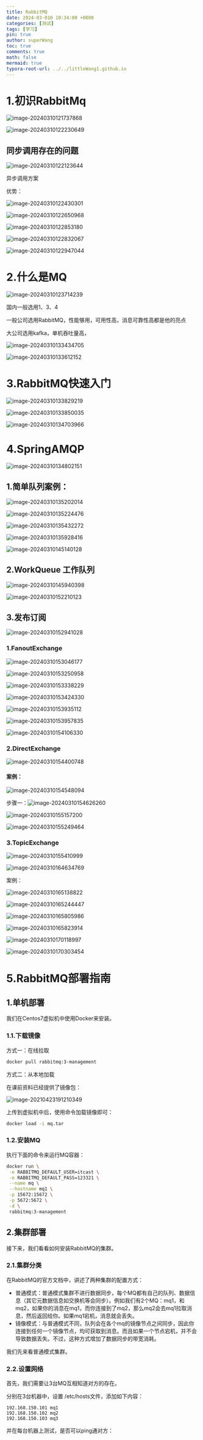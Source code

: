 ```yaml
---
title: RabbitMQ
date: 2024-03-010 10:34:00 +0800
categories: [测试]
tags: [学习]
pin: true
author: superWang
toc: true
comments: true
math: false
mermaid: true
typora-root-url: ../../littleWang1.github.io
---
```


# 1.初识RabbitMq



![image-20240310121737868](/assets/blog_res/2024-03-10-RabbitMQ.assets/image-20240310121737868.png)

![image-20240310122230649](/assets/blog_res/2024-03-10-RabbitMQ.assets/image-20240310122230649.png)

## 同步调用存在的问题

![image-20240310122123644](/assets/blog_res/2024-03-10-RabbitMQ.assets/image-20240310122123644.png)

异步调用方案

优势：

![image-20240310122430301](/assets/blog_res/2024-03-10-RabbitMQ.assets/image-20240310122430301.png)

![image-20240310122650968](/assets/blog_res/2024-03-10-RabbitMQ.assets/image-20240310122650968.png)

![image-20240310122853180](/assets/blog_res/2024-03-10-RabbitMQ.assets/image-20240310122853180.png)

![image-20240310122832067](/assets/blog_res/2024-03-10-RabbitMQ.assets/image-20240310122832067.png)

![image-20240310122947044](/assets/blog_res/2024-03-10-RabbitMQ.assets/image-20240310122947044.png)

# 2.什么是MQ

![image-20240310123714239](/assets/blog_res/2024-03-10-RabbitMQ.assets/image-20240310123714239.png)

国内一般选用1、3、4

一般公司选用RabbitMQ，性能够用，可用性高，消息可靠性高都是他的亮点

大公司选用kafka，单机吞吐量高，

![image-20240310133434705](/assets/blog_res/2024-03-10-RabbitMQ.assets/image-20240310133434705.png)

![image-20240310133612152](/assets/blog_res/2024-03-10-RabbitMQ.assets/image-20240310133612152.png)

# 3.RabbitMQ快速入门

![image-20240310133829219](/assets/blog_res/2024-03-10-RabbitMQ.assets/image-20240310133829219.png)

![image-20240310133850035](/assets/blog_res/2024-03-10-RabbitMQ.assets/image-20240310133850035.png)

![image-20240310134703966](/assets/blog_res/2024-03-10-RabbitMQ.assets/image-20240310134703966.png)

# 4.SpringAMQP

![image-20240310134802151](/assets/blog_res/2024-03-10-RabbitMQ.assets/image-20240310134802151.png)

## 1.简单队列案例：

![image-20240310135202014](/assets/blog_res/2024-03-10-RabbitMQ.assets/image-20240310135202014.png)

![image-20240310135224476](/assets/blog_res/2024-03-10-RabbitMQ.assets/image-20240310135224476.png)

![image-20240310135432272](/assets/blog_res/2024-03-10-RabbitMQ.assets/image-20240310135432272.png)

![image-20240310135928416](/assets/blog_res/2024-03-10-RabbitMQ.assets/image-20240310135928416.png)

![image-20240310145140128](/assets/blog_res/2024-03-10-RabbitMQ.assets/image-20240310145140128.png)

## 2.WorkQueue 工作队列

![image-20240310145940398](/assets/blog_res/2024-03-10-RabbitMQ.assets/image-20240310145940398.png)

![image-20240310152210123](/assets/blog_res/2024-03-10-RabbitMQ.assets/image-20240310152210123.png)

## 3.发布订阅

![image-20240310152941028](/assets/blog_res/2024-03-10-RabbitMQ.assets/image-20240310152941028.png)

### 1.FanoutExchange

![image-20240310153046177](/assets/blog_res/2024-03-10-RabbitMQ.assets/image-20240310153046177.png)

![image-20240310153250958](/assets/blog_res/2024-03-10-RabbitMQ.assets/image-20240310153250958.png)

![image-20240310153338229](/assets/blog_res/2024-03-10-RabbitMQ.assets/image-20240310153338229.png)

![image-20240310153424330](/assets/blog_res/2024-03-10-RabbitMQ.assets/image-20240310153424330.png)

![image-20240310153935112](/assets/blog_res/2024-03-10-RabbitMQ.assets/image-20240310153935112.png)

![image-20240310153957835](/assets/blog_res/2024-03-10-RabbitMQ.assets/image-20240310153957835.png)

![image-20240310154106330](/assets/blog_res/2024-03-10-RabbitMQ.assets/image-20240310154106330.png)

### 2.DirectExchange

![image-20240310154400748](/assets/blog_res/2024-03-10-RabbitMQ.assets/image-20240310154400748.png)

#### 案例：

![image-20240310154548094](/assets/blog_res/2024-03-10-RabbitMQ.assets/image-20240310154548094.png)

步骤一：![image-20240310154626260](/assets/blog_res/2024-03-10-RabbitMQ.assets/image-20240310154626260.png)

![image-20240310155157200](/assets/blog_res/2024-03-10-RabbitMQ.assets/image-20240310155157200.png)

![image-20240310155249464](/assets/blog_res/2024-03-10-RabbitMQ.assets/image-20240310155249464.png)

### 3.TopicExchange

![image-20240310155410999](/assets/blog_res/2024-03-10-RabbitMQ.assets/image-20240310155410999.png)

![image-20240310164634769](/assets/blog_res/2024-03-10-RabbitMQ.assets/image-20240310164634769.png)

案例：

![image-20240310165138822](/assets/blog_res/2024-03-10-RabbitMQ.assets/image-20240310165138822.png)

![image-20240310165244447](/assets/blog_res/2024-03-10-RabbitMQ.assets/image-20240310165244447.png)

![image-20240310165805986](/assets/blog_res/2024-03-10-RabbitMQ.assets/image-20240310165805986.png)

![image-20240310165823914](/assets/blog_res/2024-03-10-RabbitMQ.assets/image-20240310165823914.png)

![image-20240310170118997](/assets/blog_res/2024-03-10-RabbitMQ.assets/image-20240310170118997.png)

![image-20240310170303454](/assets/blog_res/2024-03-10-RabbitMQ.assets/image-20240310170303454.png)

# 5.RabbitMQ部署指南









## 1.单机部署

我们在Centos7虚拟机中使用Docker来安装。

### 1.1.下载镜像

方式一：在线拉取

``` sh
docker pull rabbitmq:3-management
```



方式二：从本地加载

在课前资料已经提供了镜像包：

![image-20210423191210349](/assets/blog_res/2024-03-10-RabbitMQ.assets/image-20210423191210349.png) 

上传到虚拟机中后，使用命令加载镜像即可：

```sh
docker load -i mq.tar
```





### 1.2.安装MQ

执行下面的命令来运行MQ容器：

```sh
docker run \
 -e RABBITMQ_DEFAULT_USER=itcast \
 -e RABBITMQ_DEFAULT_PASS=123321 \
 --name mq \
 --hostname mq1 \
 -p 15672:15672 \
 -p 5672:5672 \
 -d \
 rabbitmq:3-management
```







## 2.集群部署

接下来，我们看看如何安装RabbitMQ的集群。

### 2.1.集群分类

在RabbitMQ的官方文档中，讲述了两种集群的配置方式：

- 普通模式：普通模式集群不进行数据同步，每个MQ都有自己的队列、数据信息（其它元数据信息如交换机等会同步）。例如我们有2个MQ：mq1，和mq2，如果你的消息在mq1，而你连接到了mq2，那么mq2会去mq1拉取消息，然后返回给你。如果mq1宕机，消息就会丢失。
- 镜像模式：与普通模式不同，队列会在各个mq的镜像节点之间同步，因此你连接到任何一个镜像节点，均可获取到消息。而且如果一个节点宕机，并不会导致数据丢失。不过，这种方式增加了数据同步的带宽消耗。



我们先来看普通模式集群。

### 2.2.设置网络

首先，我们需要让3台MQ互相知道对方的存在。

分别在3台机器中，设置 /etc/hosts文件，添加如下内容：

```
192.168.150.101 mq1
192.168.150.102 mq2
192.168.150.103 mq3
```

并在每台机器上测试，是否可以ping通对方：

